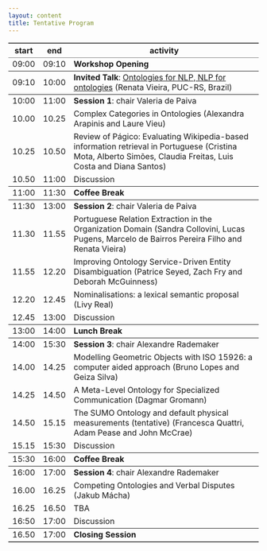 ```yaml
---
layout: content
title: Tentative Program
---
```


<table border="2" cellspacing="0" cellpadding="6" rules="groups" class="content" frame="hsides">
<thead>
<tr>
<th scope="col">start</th>
<th scope="col">end</th>
<th scope="col">activity</th>
</tr>
</thead>
<tbody>
<tr>
<td>09:00</td>
<td>09:10</td>
<td><b>Workshop Opening</b></td>
</tr>
</tbody>
<tbody>
<tr>
<td>09:10</td>
<td>10:00</td>
<td><b>Invited Talk</b>: <a href="invited-speakers.html">Ontologies for NLP, NLP for ontologies</a> (Renata Vieira, PUC-RS, Brazil)</td>
</tr>
</tbody>
<tbody>
<tr>
<td>10:00</td>
<td>11:00</td>
<td><b>Session 1</b>: chair Valeria de Paiva</td>
</tr>

<tr>
<td>10.00</td>
<td>10.25</td>
<td>Complex Categories in Ontologies (Alexandra Arapinis and Laure Vieu)</td>
</tr>

<tr>
<td>10.25</td>
<td>10.50</td>
<td>Review of Págico: Evaluating Wikipedia-based information retrieval in Portuguese (Cristina Mota, Alberto Simões, Claudia Freitas, Luis Costa and Diana Santos)</td>
</tr>

<tr>
<td>10.50</td>
<td>11:00</td>
<td>Discussion</td>
</tr>
</tbody>
<tbody>
<tr>
<td>11:00</td>
<td>11:30</td>
<td><b>Coffee Break</b></td>
</tr>
</tbody>
<tbody>
<tr>
<td>11:30</td>
<td>13:00</td>
<td><b>Session 2</b>: chair Valeria de Paiva</td>
</tr>

<tr>
<td>11.30</td>
<td>11.55</td>
<td>Portuguese Relation Extraction in the Organization Domain (Sandra Collovini, Lucas Pugens, Marcelo de Bairros Pereira Filho and Renata Vieira)</td>
</tr>

<tr>
<td>11.55</td>
<td>12.20</td>
<td>Improving Ontology Service-Driven Entity Disambiguation (Patrice Seyed, Zach Fry and Deborah McGuinness)</td>
</tr>

<tr>
<td>12.20</td>
<td>12.45</td>
<td>Nominalisations: a lexical semantic proposal (Livy Real)</td>
</tr>

<tr>
<td>12.45</td>
<td>13:00</td>
<td>Discussion</td>
</tr>
</tbody>
<tbody>
<tr>
<td>13:00</td>
<td>14:00</td>
<td><b>Lunch Break</b></td>
</tr>
</tbody>
<tbody>
<tr>
<td>14:00</td>
<td>15:30</td>
<td><b>Session 3</b>: chair Alexandre Rademaker</td>
</tr>

<tr>
<td>14.00</td>
<td>14.25</td>
<td>Modelling Geometric Objects with ISO 15926: a computer aided approach (Bruno Lopes and Geiza Silva)</td>
</tr>

<tr>
<td>14.25</td>
<td>14.50</td>
<td>A Meta-Level Ontology for Specialized Communication (Dagmar Gromann)</td>
</tr>

<tr>
<td>14.50</td>
<td>15.15</td>
<td>The SUMO Ontology and default physical measurements (tentative) (Francesca Quattri, Adam Pease and John McCrae)</td>
</tr>

<tr>
<td>15.15</td>
<td>15:30</td>
<td>Discussion</td>
</tr>
</tbody>
<tbody>
<tr>
<td>15:30</td>
<td>16:00</td>
<td><b>Coffee Break</b></td>
</tr>
</tbody>
<tbody>
<tr>
<td>16:00</td>
<td>17:00</td>
<td><b>Session 4</b>: chair Alexandre Rademaker</td>
</tr>

<tr>
<td>16.00</td>
<td>16.25</td>
<td>Competing Ontologies and Verbal Disputes (Jakub Mácha)</td>
</tr>

<tr>
<td>16.25</td>
<td>16.50</td>
<td>TBA</td>
</tr>

<tr>
<td>16:50</td>
<td>17:00</td>
<td>Discussion</td>
</tr>
</tbody>
<tbody>
<tr>
<td>16.50</td>
<td>17:00</td>
<td><b>Closing Session</b></td>
</tr>
</tbody>
</table>
